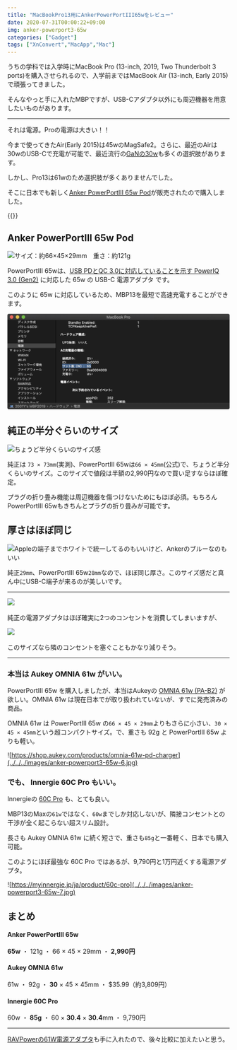```yaml
---
title: "MacBookPro13用にAnkerPowerPortIII65wをレビュー"
date: 2020-07-31T00:00:22+09:00
img: anker-powerport3-65w
categories: ["Gadget"]
tags: ["XnConvert","MacApp","Mac"]
---
```


うちの学科では入学時にMacBook Pro (13-inch, 2019, Two Thunderbolt 3 ports)を購入させられるので、入学前まではMacBook Air (13-inch, Early 2015)で頑張ってきました。

そんなやっと手に入れたMBPですが、USB-Cアダプタ以外にも周辺機器を用意したいものがあります。

***

それは電源。Proの電源は大きい！！

今まで使ってきたAir(Early 2015)は45wのMagSafe2。さらに、最近のAirは30wのUSB-Cで充電が可能で、最近流行の[GaNの30w](https://amzn.to/3feWsEB)も多くの選択肢があります。

しかし、Pro13は61wのため選択肢が多くありませんでした。

そこに日本でも新しく[Anker PowerPortIII 65w Pod](https://amzn.to/2XcgYQ6)が販売されたので購入しました。

{{<blogcard url="https://amzn.to/2XcgYQ6">}}

## Anker PowerPortIII 65w Pod

![サイズ：約66×45×29mm　重さ：約121g](../../../images/anker-powerport3-65w-1.jpg)

PowerPortIII 65wは、[USB PDとQC 3.0に対応していることを示す PowerIQ 3.0 (Gen2)](https://magazine.ankerjapan.com/about-poweriq3) に対応した 65w の USB-C 電源アダプタ です。

このように 65w に対応しているため、MBP13を最短で高速充電することができます。

![きちんと65wと認識している](../../../images/anker-powerport3-65w-8.jpg)

## 純正の半分ぐらいのサイズ

![ちょうど半分くらいのサイズ感](../../../images/anker-powerport3-65w-2.jpg)

純正は `73 × 73mm`(実測)、PowerPortIII 65wは`66 × 45mm`(公式)で、ちょうど半分くらいのサイズ。このサイズで値段は半額の2,990円なので買い足すならほぼ確定。

プラグの折り畳み機能は周辺機器を傷つけないためにもほぼ必須。もちろんPowerPortIII 65wもきちんとプラグの折り畳みが可能です。

## 厚さはほぼ同じ

![Appleの端子までホワイトで統一してるのもいいけど、Ankerのブルーなのもいい](../../../images/anker-powerport3-65w-3.jpg)

純正`29mm`、PowerPortIII 65w`28mm`なので、ほぼ同じ厚さ。このサイズ感だと真ん中にUSB-C端子が来るのが美しいです。

***



![](../../../images/anker-powerport3-65w-4.jpg)

純正の電源アダプタはほぼ確実に2つのコンセントを消費してしまいますが、

![](../../../images/anker-powerport3-65w-5.jpg)

このサイズなら隣のコンセントを塞ぐこともかなり減りそう。

***

### 本当は Aukey OMNIA 61w  がいい。

PowerPortIII 65w を購入しましたが、本当はAukeyの [OMNIA 61w (PA-B2)](https://shop.aukey.com/products/omnia-61w-pd-charger) が欲しい。OMNIA 61w は現在日本でが取り扱われていないが、すでに発売済みの商品。

OMNIA 61w は PowerPortIII 65w の`66 × 45 × 29mm`よりもさらに小さい、`30 × 45 × 45mm`という超コンパクトサイズ。で、重さも 92g と PowerPortIII 65w よりも軽い。

![https://shop.aukey.com/products/omnia-61w-pd-charger](../../../images/anker-powerport3-65w-6.jpg)

### でも、 Innergie 60C Pro もいい。

Innergieの [60C Pro](https://myinnergie.jp/ja/product/60c-pro)  も、とても良い。

MBP13のMaxの`61w`ではなく、`60w`までしか対応しないが、隣接コンセントとの干渉が全く起こらない超スリム設計。

長さも Aukey OMNIA 61w に続く短さで、重さも`85g`と一番軽く、日本でも購入可能。

このようにほぼ最強な 60C Pro ではあるが、9,790円と1万円近くする電源アダプタ。

![https://myinnergie.jp/ja/product/60c-pro](../../../images/anker-powerport3-65w-7.jpg)

## まとめ

#### Anker PowerPortIII 65w

**65w** ・ 121g ・ 66 × 45 × 29mm ・ **2,990円**

#### Aukey OMNIA 61w

61w ・ 92g ・ **30** × 45 × 45mm ・ $35.99（約3,809円）

#### Innergie 60C Pro

60w ・ **85g** ・ 60 × **30.4** × **30.4**mm ・ 9,790円

***

[RAVPowerの61W電源アダプタ](https://amzn.to/30gYtvO)も手に入れたので、後々比較に加えたいと思う。